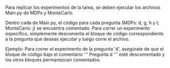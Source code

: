 Para replicar los experimentos de la tarea, se deben ejecutar los archivos Main.py de MDPs y MonteCarlo.

Dentro cada de Main.py, el código para cada pregunta (MDPs: d, g, h y l; MonteCarlo: j) se encuentra comentado. Para correr un experimento específico, simplemente descomenta el bloque de código correspondiente a la pregunta que deseas ejecutar y luego corre el archivo.

Ejemplo: Para correr el experimento de la pregunta 'd', asegúrate de que el bloque de código bajo el comentario ''' Pregunta d ''' esté descomentado y los otros bloques permanezcan comentados.